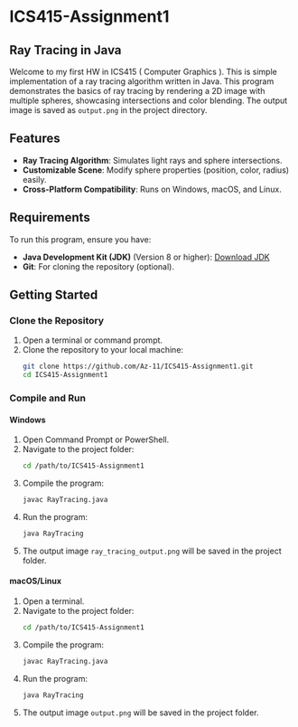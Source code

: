 # ICS415-Assignment1

## Ray Tracing in Java

Welcome to my first HW in ICS415 ( Computer Graphics ). This is simple implementation of a ray tracing algorithm written in Java. This program demonstrates the basics of ray tracing by rendering a 2D image with multiple spheres, showcasing intersections and color blending. The output image is saved as `output.png` in the project directory.

## Features
- **Ray Tracing Algorithm**: Simulates light rays and sphere intersections.
- **Customizable Scene**: Modify sphere properties (position, color, radius) easily.
- **Cross-Platform Compatibility**: Runs on Windows, macOS, and Linux.

## Requirements
To run this program, ensure you have:
- **Java Development Kit (JDK)** (Version 8 or higher): [Download JDK](https://www.oracle.com/java/technologies/javase-downloads.html)
- **Git**: For cloning the repository (optional).

## Getting Started

### Clone the Repository
1. Open a terminal or command prompt.
2. Clone the repository to your local machine:
   ```bash
   git clone https://github.com/Az-11/ICS415-Assignment1.git
   cd ICS415-Assignment1
   ```

### Compile and Run

#### Windows
1. Open Command Prompt or PowerShell.
2. Navigate to the project folder:
   ```bash
   cd /path/to/ICS415-Assignment1
   ```
3. Compile the program:
   ```bash
   javac RayTracing.java
   ```
4. Run the program:
   ```bash
   java RayTracing
   ```
5. The output image `ray_tracing_output.png` will be saved in the project folder.

#### macOS/Linux
1. Open a terminal.
2. Navigate to the project folder:
   ```bash
   cd /path/to/ICS415-Assignment1
   ```
3. Compile the program:
   ```bash
   javac RayTracing.java
   ```
4. Run the program:
   ```bash
   java RayTracing
   ```
5. The output image `output.png` will be saved in the project folder.

